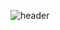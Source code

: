 ![header](https://capsule-render.vercel.app/api?type=shark&color=auto&height=300&section=header&text=Kwak_Ihn_Jung&fontSize=80)
